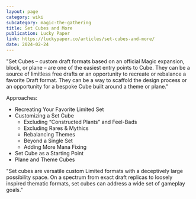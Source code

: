 ```yaml
---
layout: page
category: wiki
subcategory: magic-the-gathering
title: Set Cubes and More
publication: Lucky Paper
link: https://luckypaper.co/articles/set-cubes-and-more/
date: 2024-02-24
---
```


"Set Cubes – custom draft formats based on an official Magic expansion, block, or plane – are one of the easiest entry points to Cube. They can be a source of limitless free drafts or an opportunity to recreate or rebalance a favorite Draft format. They can be a way to scaffold the design process or an opportunity for a bespoke Cube built around a theme or plane."

Approaches:

* Recreating Your Favorite Limited Set
* Customizing a Set Cube
  * Excluding “Constructed Plants” and Feel-Bads
  * Excluding Rares & Mythics
  * Rebalancing Themes
  * Beyond a Single Set
  * Adding More Mana Fixing
* Set Cube as a Starting Point
* Plane and Theme Cubes

"Set cubes are versatile custom Limited formats with a deceptively large possibility space. On a spectrum from exact draft replicas to loosely inspired thematic formats, set cubes can address a wide set of gameplay goals."
